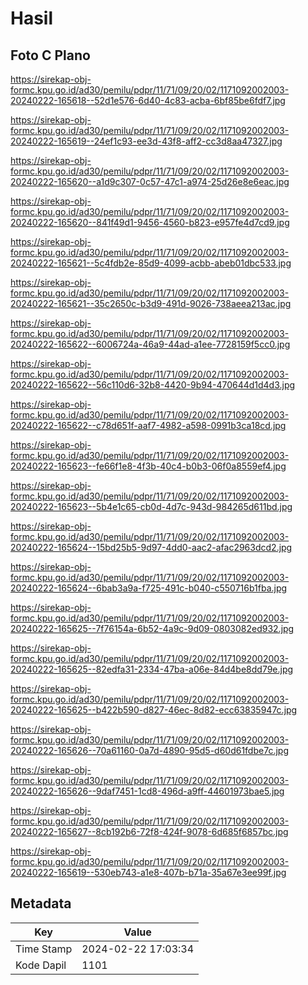 # Hasil

## Foto C Plano

https://sirekap-obj-formc.kpu.go.id/ad30/pemilu/pdpr/11/71/09/20/02/1171092002003-20240222-165618--52d1e576-6d40-4c83-acba-6bf85be6fdf7.jpg

https://sirekap-obj-formc.kpu.go.id/ad30/pemilu/pdpr/11/71/09/20/02/1171092002003-20240222-165619--24ef1c93-ee3d-43f8-aff2-cc3d8aa47327.jpg

https://sirekap-obj-formc.kpu.go.id/ad30/pemilu/pdpr/11/71/09/20/02/1171092002003-20240222-165620--a1d9c307-0c57-47c1-a974-25d26e8e6eac.jpg

https://sirekap-obj-formc.kpu.go.id/ad30/pemilu/pdpr/11/71/09/20/02/1171092002003-20240222-165620--841f49d1-9456-4560-b823-e957fe4d7cd9.jpg

https://sirekap-obj-formc.kpu.go.id/ad30/pemilu/pdpr/11/71/09/20/02/1171092002003-20240222-165621--5c4fdb2e-85d9-4099-acbb-abeb01dbc533.jpg

https://sirekap-obj-formc.kpu.go.id/ad30/pemilu/pdpr/11/71/09/20/02/1171092002003-20240222-165621--35c2650c-b3d9-491d-9026-738aeea213ac.jpg

https://sirekap-obj-formc.kpu.go.id/ad30/pemilu/pdpr/11/71/09/20/02/1171092002003-20240222-165622--6006724a-46a9-44ad-a1ee-7728159f5cc0.jpg

https://sirekap-obj-formc.kpu.go.id/ad30/pemilu/pdpr/11/71/09/20/02/1171092002003-20240222-165622--56c110d6-32b8-4420-9b94-470644d1d4d3.jpg

https://sirekap-obj-formc.kpu.go.id/ad30/pemilu/pdpr/11/71/09/20/02/1171092002003-20240222-165622--c78d651f-aaf7-4982-a598-0991b3ca18cd.jpg

https://sirekap-obj-formc.kpu.go.id/ad30/pemilu/pdpr/11/71/09/20/02/1171092002003-20240222-165623--fe66f1e8-4f3b-40c4-b0b3-06f0a8559ef4.jpg

https://sirekap-obj-formc.kpu.go.id/ad30/pemilu/pdpr/11/71/09/20/02/1171092002003-20240222-165623--5b4e1c65-cb0d-4d7c-943d-984265d611bd.jpg

https://sirekap-obj-formc.kpu.go.id/ad30/pemilu/pdpr/11/71/09/20/02/1171092002003-20240222-165624--15bd25b5-9d97-4dd0-aac2-afac2963dcd2.jpg

https://sirekap-obj-formc.kpu.go.id/ad30/pemilu/pdpr/11/71/09/20/02/1171092002003-20240222-165624--6bab3a9a-f725-491c-b040-c550716b1fba.jpg

https://sirekap-obj-formc.kpu.go.id/ad30/pemilu/pdpr/11/71/09/20/02/1171092002003-20240222-165625--7f76154a-6b52-4a9c-9d09-0803082ed932.jpg

https://sirekap-obj-formc.kpu.go.id/ad30/pemilu/pdpr/11/71/09/20/02/1171092002003-20240222-165625--82edfa31-2334-47ba-a06e-84d4be8dd79e.jpg

https://sirekap-obj-formc.kpu.go.id/ad30/pemilu/pdpr/11/71/09/20/02/1171092002003-20240222-165625--b422b590-d827-46ec-8d82-ecc63835947c.jpg

https://sirekap-obj-formc.kpu.go.id/ad30/pemilu/pdpr/11/71/09/20/02/1171092002003-20240222-165626--70a61160-0a7d-4890-95d5-d60d61fdbe7c.jpg

https://sirekap-obj-formc.kpu.go.id/ad30/pemilu/pdpr/11/71/09/20/02/1171092002003-20240222-165626--9daf7451-1cd8-496d-a9ff-44601973bae5.jpg

https://sirekap-obj-formc.kpu.go.id/ad30/pemilu/pdpr/11/71/09/20/02/1171092002003-20240222-165627--8cb192b6-72f8-424f-9078-6d685f6857bc.jpg

https://sirekap-obj-formc.kpu.go.id/ad30/pemilu/pdpr/11/71/09/20/02/1171092002003-20240222-165619--530eb743-a1e8-407b-b71a-35a67e3ee99f.jpg


## Metadata

| Key        | Value               |
| ---------- | ------------------- |
| Time Stamp | 2024-02-22 17:03:34 |
| Kode Dapil | 1101                |



